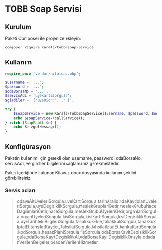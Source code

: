 # TOBB Soap Servisi

## Kurulum

Paketi Composer ile projenize ekleyin:

```bash
composer require karali/tobb-soap-service
````

## Kullanım
```php
require_once 'vendor/autoload.php';

$username = '...';
$password = '...';
$odaBorsaNo = '...';
$servisAdi = 'uyeKartiSorgula';
$girdiler = '{"uyeOid":"..." }';

try {
    $soapService = new Karali\TobbSoapService($username, $password, $odaBorsaNo, $servisAdi, $girdiler);
    echo $soapService->callService();
} catch (SoapFault $e) {
    echo $e->getMessage();
}
```

## Konfigürasyon

Paketin kullanımı için gerekli olan username, password, odaBorsaNo, servisAdi, ve girdiler bilgilerini sağlamanız gerekmektedir.

Paket içeriğinde bulunan Kilavuz.docx dosyasında kullanım şeklini görebilirsiniz.

### Servis adları
>odayaAitUyeleriSorgula,uyeKartiSorgula,tarihAraligindaKaydolanUyeleriSorgula,uyeDegisiklikSorgula,meslekGruplariGetir,meslekGrubuNaceDagilimlariGetir,naceSorgula,meslekGrubuUyeleriGetir,organlariSorgula,organUyeleriSorgula,kisiSorgula,kisiKartiSorgula,kisiDegisiklikSorgula,uyeTarihtekiBilgileriSorgula,tahakkukEkle,tahakkukSorgula,tahakkukIptalEt,tahsilatKaydet,TahsilatSorgula,tahsilatIptalEt,bankaKartiSorgula,kodSorgula,hesapPlaniSorgula,fisSorgula,odaBorsaKayitDegisiklikSorgula,odaBorsaKayitDegisiklikAl,odaBorsaKayitDegisiklikOnayla,odadanVerilenBelgeler,odadanVerilenHizmetler
